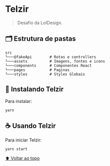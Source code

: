 # Telzir

> Desafio da LolDesign.

## 🗂 Estrutura de pastas

```
src
└───@fakeApi        # Rotas e controllers
└───assets          # Imagens, fontes e icons
└───components      # Componentes React
└───pages           # Paginas
└───styles          # Styles Globais
```

## 🚀 Instalando Telzir

Para instalar:

```
yarn
```

## ☕ Usando Telzir

Para iniciar Telzir:

```
yarn start
```

[⬆ Voltar ao topo](#telzir)<br>
